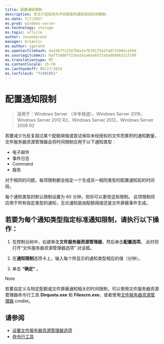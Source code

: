 ```yaml
---
title: 配置通知限制
description: 本文介绍如何为不同类型的通知添加时间限制
ms.date: 7/7/2017
ms.prod: windows-server
ms.technology: storage
ms.topic: article
author: JasonGerend
manager: brianlic
ms.author: jgerend
ms.openlocfilehash: 4a33b7f125479da1e7b701f5427a0f15903caf66
ms.sourcegitcommit: 6aff3d88ff22ea141a6ea6572a5ad8dd6321f199
ms.translationtype: MT
ms.contentlocale: zh-CN
ms.lasthandoff: 09/27/2019
ms.locfileid: "71401951"
---
```

# <a name="configure-notification-limits"></a>配置通知限制

> 适用于：Windows Server （半年频道），Windows Server 2016，Windows Server 2012 R2，Windows Server 2012，Windows Server 2008 R2

若要减少为反复超过某个配额阈值或尝试保存未经授权的文件而累积的通知数量，文件服务器资源管理器会将时间限制应用于以下通知类型：

-   电子邮件
-   事件日志
-   Command
-   报告

对于相同的问题，每项限制都会指定一个生成另一相同类型的配置通知前的时间段。

每个通知类型的默认限制设置为 60 分钟，但你可以更改这些限制。 此项限制将应用于所有指定类型的通知，无论通知是由配额阈值还是文件屏蔽事件生成。

## <a name="to-specify-a-standard-notification-limit-for-each-notification-type"></a>若要为每个通知类型指定标准通知限制，请执行以下操作：

1.  在控制台树中，右键单击**文件服务器资源管理器**，然后单击**配置选项**。 此时将打开“文件服务器资源管理器选项” 对话框。

2.  在**通知限制**选项卡上，输入每个所显示的通知类型相应的值（分钟）。

3.  单击 **“确定”** 。

> [!Note]
> 若要自定义与特定配额或文件屏蔽通知相关的时间限制，可以使用文件服务器资源管理器命令行工具 **Dirquota.exe** 和 **Filescrn.exe**，或者使用[文件服务器资源管理器](https://technet.microsoft.com/itpro/powershell/windows/fileserverresourcemanager/fileserverresourcemanager) cmdlet。

## <a name="see-also"></a>请参阅

-   [设置文件服务器资源管理器选项](setting-file-server-resource-manager-options.md)
-   [命令行工具](command-line-tools.md)